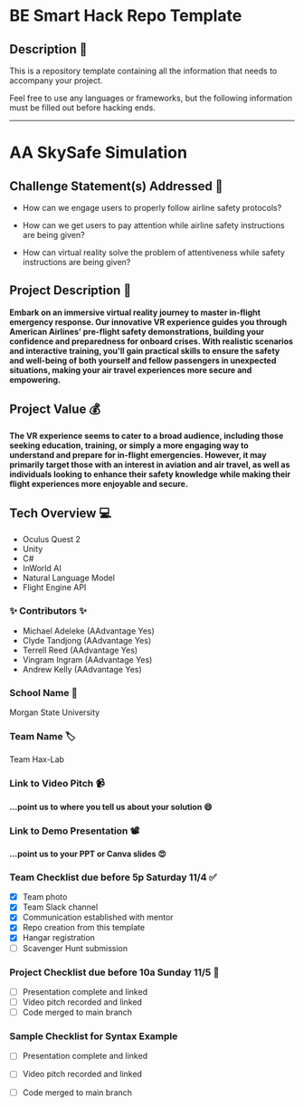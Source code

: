 # BE Smart Hack Repo Template

## Description 🚨 
This is a repository template containing all the information that needs to accompany your project.

Feel free to use any languages or frameworks, but the following information must be filled out before hacking ends.
___________
# AA SkySafe Simulation

## Challenge Statement(s) Addressed 🎯
* How can we engage users to properly follow airline safety protocols?

* How can we get users to pay attention while airline safety instructions are being given?

* How can virtual reality solve the problem of attentiveness while safety instructions are being given?


## Project Description 🤯
**Embark on an immersive virtual reality journey to master in-flight emergency response. Our innovative VR experience guides you through American Airlines’ pre-flight safety demonstrations, building your confidence and preparedness for onboard crises. With realistic scenarios and interactive training, you'll gain practical skills to ensure the safety and well-being of both yourself and fellow passengers in unexpected situations, making your air travel experiences more secure and empowering.**

## Project Value 💰
**The VR experience seems to cater to a broad audience, including those seeking education, training, or simply a more engaging way to understand and prepare for in-flight emergencies. However, it may primarily target those with an interest in aviation and air travel, as well as individuals looking to enhance their safety knowledge while making their flight experiences more enjoyable and secure.**


## Tech Overview 💻
* Oculus Quest 2
* Unity
* C#
* InWorld AI
* Natural Language Model
* Flight Engine API

### ✨ Contributors ✨
* Michael Adeleke (AAdvantage Yes)
* Clyde Tandjong (AAdvantage Yes)
* Terrell Reed (AAdvantage Yes)
* Vingram Ingram (AAdvantage Yes)
* Andrew Kelly (AAdvantage Yes)

### School Name 🏫
Morgan State University

### Team Name 🏷
Team Hax-Lab

### Link to Video Pitch 📹
**...point us to where you tell us about your solution 😄**

### Link to Demo Presentation 📽
**...point us to your PPT or Canva slides 😍**

### Team Checklist due before 5p Saturday 11/4 ✅
- [x] Team photo
- [x] Team Slack channel
- [x] Communication established with mentor
- [x] Repo creation from this template
- [x] Hangar registration
- [ ] Scavenger Hunt submission

### Project Checklist due before 10a Sunday 11/5 🏁
- [ ] Presentation complete and linked
- [ ] Video pitch recorded and linked
- [ ] Code merged to main branch

### Sample Checklist for Syntax Example 
- [ ] Presentation complete and linked
- [ ] Video pitch recorded and linked
- [ ] Code merged to main branch

